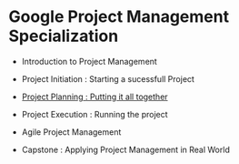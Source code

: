 # Google Project Management Specialization

* Introduction to Project Management

* Project Initiation : Starting a sucessfull Project

* [Project Planning : Putting it all together](./C3-Planning/c3-Project-Planning.md)

* Project Execution : Running the project

* Agile Project Management

* Capstone : Applying Project Management in Real World

